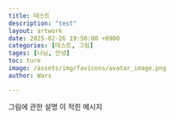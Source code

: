 ```yaml
---
title: 테스트
description: "test"
layout: artwork
date: 2025-02-26 19:50:00 +0900
categories: [테스트, 그림]
tages: [나님, 안녕]
toc: ture
image: /assets/img/favicons/avatar_image.png
author: Wars

---
```


그림에 관한 설명 이 적힌 메시지 
